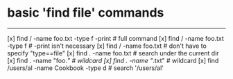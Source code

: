 
# basic 'find file' commands
--------------------------
[x] find / -name foo.txt -type f -print             # full command
[x] find / -name foo.txt -type f                    # -print isn't necessary
[x] find / -name foo.txt                            # don't have to specify "type==file"
[x] find . -name foo.txt                            # search under the current dir
[x] find . -name "foo.*"                            # wildcard
[x] find . -name "*.txt"                            # wildcard
[x] find /users/al -name Cookbook -type d           # search '/users/al'
